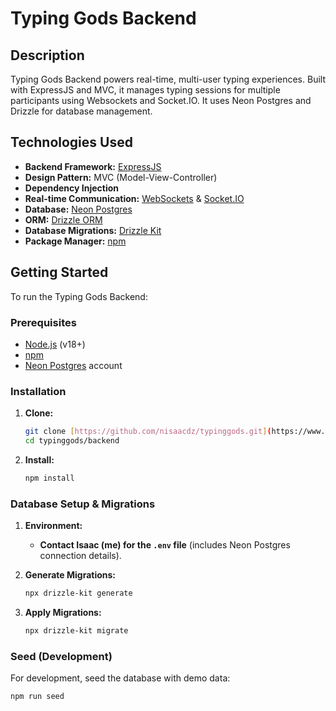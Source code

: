 # Typing Gods Backend

## Description

Typing Gods Backend powers real-time, multi-user typing experiences. Built with ExpressJS and MVC, it manages typing sessions for multiple participants using Websockets and Socket.IO.  It uses Neon Postgres and Drizzle for database management.

## Technologies Used

*   **Backend Framework:** [ExpressJS](https://expressjs.com/)
*   **Design Pattern:** MVC (Model-View-Controller)
*   **Dependency Injection**
*   **Real-time Communication:** [WebSockets](https://developer.mozilla.org/en-US/docs/Web/API/WebSockets_API) & [Socket.IO](https://socket.io/)
*   **Database:** [Neon Postgres](https://neon.tech/)
*   **ORM:** [Drizzle ORM](https://orm.drizzle.team/)
*   **Database Migrations:** [Drizzle Kit](https://kit.drizzle.team/)
*   **Package Manager:** [npm](https://www.npmjs.com/)

## Getting Started

To run the Typing Gods Backend:

### Prerequisites

*   [Node.js](https://nodejs.org/) (v18+)
*   [npm](https://www.npmjs.com/)
*   [Neon Postgres](https://neon.tech/) account

### Installation

1.  **Clone:**
    ```bash
    git clone [https://github.com/nisaacdz/typinggods.git](https://www.google.com/search?q=https://github.com/nisaacdz/typinggods.git)
    cd typinggods/backend
    ```

2.  **Install:**
    ```bash
    npm install
    ```

### Database Setup & Migrations

1.  **Environment:**
    *   **Contact Isaac (me) for the `.env` file** (includes Neon Postgres connection details).

2.  **Generate Migrations:**
    ```bash
    npx drizzle-kit generate
    ```

3.  **Apply Migrations:**
    ```bash
    npx drizzle-kit migrate
    ```

### Seed (Development)

For development, seed the database with demo data:

```bash
npm run seed
